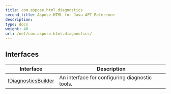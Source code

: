 ```yaml
---
title: com.aspose.html.diagnostics
second_title: Aspose.HTML for Java API Reference
description: 
type: docs
weight: 40
url: /net/com.aspose.html.diagnostics/
---
```



## Interfaces

| Interface | Description |
| --- | --- |
| [IDiagnosticsBuilder](./idiagnosticsbuilder/) | An interface for configuring diagnostic tools. |
